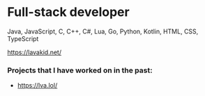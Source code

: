 # Full-stack developer
 Java, JavaScript, C, C++, C#, Lua, Go, Python, Kotlin, HTML, CSS, TypeScript
 
 https://lavakid.net/
### Projects that I have worked on in the past:
- https://lva.lol/
